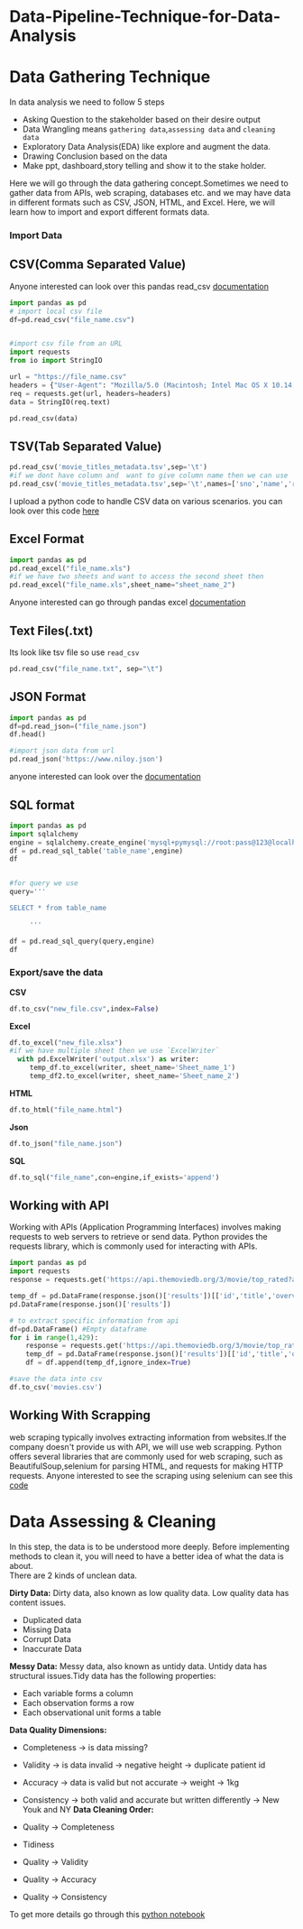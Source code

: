 # Data-Pipeline-Technique-for-Data-Analysis

# Data Gathering Technique
In data analysis we need to follow 5 steps 
- Asking Question to the stakeholder based on their desire output
- Data Wrangling means `gathering data`,`assessing data` and `cleaning data`
- Exploratory Data Analysis(EDA) like explore and augment the data.
- Drawing Conclusion based on the data
- Make ppt, dashboard,story telling and show it to the stake holder.

Here we will go through the data gathering concept.Sometimes we need to gather data from APIs, web scraping, databases etc. and we may have data in different formats such as CSV, JSON, HTML, and Excel. Here, we will learn how to import and export different formats data.
### Import Data
## CSV(Comma Separated Value) 
Anyone interested can look over this pandas read_csv [documentation](https://pandas.pydata.org/docs/reference/api/pandas.read_csv.html)
```python
import pandas as pd
# import local csv file
df=pd.read_csv("file_name.csv")


#import csv file from an URL
import requests
from io import StringIO

url = "https://file_name.csv"
headers = {"User-Agent": "Mozilla/5.0 (Macintosh; Intel Mac OS X 10.14; rv:66.0) Gecko/20100101 Firefox/66.0"}
req = requests.get(url, headers=headers)
data = StringIO(req.text)

pd.read_csv(data)


```
## TSV(Tab Separated Value)
```python
pd.read_csv('movie_titles_metadata.tsv',sep='\t') 
#if we dont have column and  want to give column name then we can use 
pd.read_csv('movie_titles_metadata.tsv',sep='\t',names=['sno','name','release_year','rating','votes','genres'])

```
I upload a python code to handle CSV data on various scenarios. you can look over this code [here](working-with-csv.ipynb)
## Excel Format
```python
import pandas as pd
pd.read_excel("file_name.xls")
#if we have two sheets and want to access the second sheet then
pd.read_excel("file_name.xls",sheet_name="sheet_name_2")


```
Anyone interested can go through pandas excel [documentation](https://pandas.pydata.org/docs/reference/api/pandas.read_excel.html)
## Text Files(.txt)
 Its look like tsv file so use `read_csv` 
 ```python
pd.read_csv("file_name.txt", sep="\t")
```
## JSON Format
```python
import pandas as pd
df=pd.read_json=("file_name.json")
df.head()

#import json data from url
pd.read_json('https://www.niloy.json')
```
anyone interested can look over the [documentation](https://pandas.pydata.org/docs/reference/api/pandas.read_json.html)

## SQL format
```python
import pandas as pd 
import sqlalchemy
engine = sqlalchemy.create_engine('mysql+pymysql://root:pass@123@localhost:3306/ecommerce')
df = pd.read_sql_table('table_name',engine)
df


#for query we use
query='''

SELECT * from table_name
  
     '''

df = pd.read_sql_query(query,engine)
df
```
### Export/save the data
**CSV**
```python
df.to_csv("new_file.csv",index=False)
```
**Excel**
```python
df.to_excel("new_file.xlsx")
#if we have multiple sheet then we use `ExcelWriter`
  with pd.ExcelWriter('output.xlsx') as writer:  
     temp_df.to_excel(writer, sheet_name='Sheet_name_1')
     temp_df2.to_excel(writer, sheet_name='Sheet_name_2')
```

**HTML**
```python
df.to_html("file_name.html")
```
**Json**
```python
df.to_json("file_name.json")
```
**SQL**
```python
df.to_sql("file_name",con=engine,if_exists='append')
```

## Working with API
Working with APIs (Application Programming Interfaces) involves making requests to web servers to retrieve or send data. Python provides the requests library, which is commonly used for interacting with APIs.
```python
import pandas as pd
import requests
response = requests.get('https://api.themoviedb.org/3/movie/top_rated?api_key=8265bd1679663a7ea12ac168da84d2e8&language=en-US&page=1') # get api url

temp_df = pd.DataFrame(response.json()['results'])[['id','title','overview','release_date','popularity','vote_average','vote_count']]
pd.DataFrame(response.json()['results'])

# to extract specific information from api
df=pd.DataFrame() #Empty dataframe
for i in range(1,429):
    response = requests.get('https://api.themoviedb.org/3/movie/top_rated?api_key=8265bd1679663a7ea12ac168da84d2e8&language=en-US&page={}'.format(i))
    temp_df = pd.DataFrame(response.json()['results'])[['id','title','overview','release_date','popularity','vote_average','vote_count']]
    df = df.append(temp_df,ignore_index=True)

#save the data into csv
df.to_csv('movies.csv')


```
## Working With Scrapping
web scraping typically involves extracting information from websites.If the company doesn't provide us with API, we will use web scrapping. Python offers several libraries that are commonly used for web scraping, such as BeautifulSoup,selenium for parsing HTML, and requests for making HTTP requests. Anyone interested to see the scraping using selenium can see this [code](Firefox-Scraper.py) 

# Data Assessing & Cleaning
In this step, the data is to be understood more deeply. Before implementing methods to clean it, you will need to have a better idea of what the data is about.<br/>
There are 2 kinds of unclean data.

**Dirty Data:** 
Dirty data, also known as low quality data. Low quality data has content issues.<br/>
- Duplicated data
- Missing Data
- Corrupt Data
- Inaccurate Data

**Messy Data:**
Messy data, also known as untidy data. Untidy data has structural issues.Tidy data has the following properties:<br/>
- Each variable forms a column
- Each observation forms a row
- Each observational unit forms a table

**Data Quality Dimensions:**

- Completeness -> is data missing?
- Validity -> is data invalid -> negative height -> duplicate patient id
- Accuracy -> data is valid but not accurate -> weight -> 1kg
- Consistency -> both valid and accurate but written differently -> New Youk and NY
**Data Cleaning Order:**
  
- Quality -> Completeness
- Tidiness
- Quality -> Validity
- Quality -> Accuracy
- Quality -> Consistency


To get more details go through this [python notebook](data_assessing_and_cleaning.ipynb)








